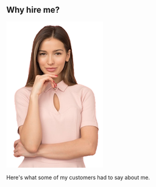 ## Why hire me?
![Clipart portrait with clear background](img-sample-woman-wearing-pink-254x384.png)

Here's what some of my customers had to say about me.

